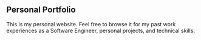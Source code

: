## Personal Portfolio

This is my personal website. Feel free to browse it for my past work experiences as a Software Engineer, personal projects, and technical skills.
